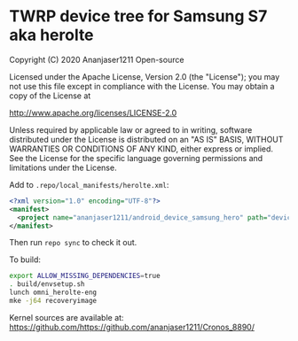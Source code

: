# TWRP device tree for Samsung S7 aka herolte

 Copyright (C) 2020 Ananjaser1211 Open-source

 Licensed under the Apache License, Version 2.0 (the "License");
 you may not use this file except in compliance with the License.
 You may obtain a copy of the License at

 http://www.apache.org/licenses/LICENSE-2.0

 Unless required by applicable law or agreed to in writing, software
 distributed under the License is distributed on an "AS IS" BASIS,
 WITHOUT WARRANTIES OR CONDITIONS OF ANY KIND, either express or implied.
 See the License for the specific language governing permissions and
 limitations under the License.


Add to `.repo/local_manifests/herolte.xml`:

```xml
<?xml version="1.0" encoding="UTF-8"?>
<manifest>
  <project name="ananjaser1211/android_device_samsung_hero" path="device/samsung/herolte" remote="github" revision="herolte" />
</manifest>
```

Then run `repo sync` to check it out.

To build:

```sh
export ALLOW_MISSING_DEPENDENCIES=true
. build/envsetup.sh
lunch omni_herolte-eng
mke -j64 recoveryimage
```

Kernel sources are available at: https://github.com/https://github.com/ananjaser1211/Cronos_8890/
